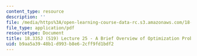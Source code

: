 ```yaml
---
content_type: resource
description: ''
file: /media/https%3A/open-learning-course-data-rc.s3.amazonaws.com/18-335j-introduction-to-numerical-methods-spring-2019/b9aa5a3948b1d993b8e62cff9fd1bdf2_MIT18_335JS19_lec25.pdf
file_type: application/pdf
resourcetype: Document
title: 18.335J (S19) Lecture 25 - A Brief Overview of Optimization Problems
uid: b9aa5a39-48b1-d993-b8e6-2cff9fd1bdf2
---
```

